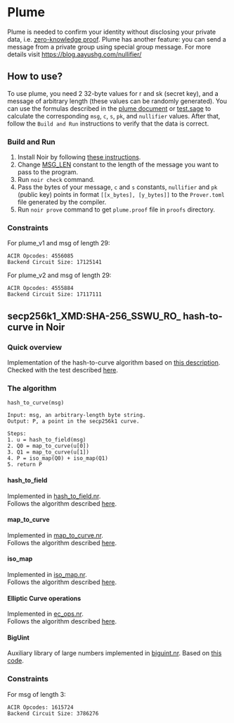 # Plume
Plume is needed to confirm your identity without disclosing your private data, i.e. [zero-knowledge proof](https://en.wikipedia.org/wiki/Zero-knowledge_proof). Plume has another feature: you can send a message from a private group using special group message. For more details visit https://blog.aayushg.com/nullifier/

## How to use?
To use plume, you need 2 32-byte values for r and sk (secret key), and a message of arbitrary length (these values can be randomly generated). You can use the formulas described in the [plume document](https://aayushg.com/thesis.pdf) or [test.sage](tests/test.sage) to calculate the corresponding `msg`, `c`, `s`, `pk`, and `nullifier` values. After that, follow the `Build and Run` instructions to verify that the data is correct.


### Build and Run
1. Install Noir by following [these instructions](https://noir-lang.org/docs/getting_started/installation/).
2. Change [MSG_LEN](src/constants.nr) constant to the length of the message you want to pass to the program.
3. Run `noir check` command.
4. Pass the bytes of your message, `c` and `s` constants, `nullifier` and `pk` (public key) points in format `[[x_bytes], [y_bytes]]` to the `Prover.toml` file generated by the compiler.
5. Run `noir prove` command to get `plume.proof` file in `proofs` directory.

### Constraints
For plume_v1 and msg of length 29:  
```
ACIR Opcodes: 4556085
Backend Circuit Size: 17125141
```

For plume_v2 and msg of length 29:
```
ACIR Opcodes: 4555884
Backend Circuit Size: 17117111
```

## secp256k1_XMD:SHA-256_SSWU_RO_ hash-to-curve in Noir

### Quick overview
Implementation of the hash-to-curve algorithm based on [this description](https://datatracker.ietf.org/doc/id/draft-irtf-cfrg-hash-to-curve-06.html).  
Checked with the test described [here](https://www.ietf.org/archive/id/draft-irtf-cfrg-hash-to-curve-13.html#appendix-J.8.1).

### The algorithm
```
hash_to_curve(msg)

Input: msg, an arbitrary-length byte string.
Output: P, a point in the secp256k1 curve.

Steps:
1. u = hash_to_field(msg)
2. Q0 = map_to_curve(u[0])
3. Q1 = map_to_curve(u[1])
4. P = iso_map(Q0) + iso_map(Q1)
5. return P
```

#### hash_to_field
Implemented in [hash_to_field.nr](crates/plume/src/hash_to_field.nr).  
Follows the algorithm described [here](https://www.ietf.org/archive/id/draft-irtf-cfrg-hash-to-curve-13.html#hashtofield).

#### map_to_curve
Implemented in [map_to_curve.nr](crates/plume/src/map_to_curve.nr).  
Follows the algorithm described [here](https://www.ietf.org/archive/id/draft-irtf-cfrg-hash-to-curve-13.html#simple-swu).

#### iso_map
Implemented in [iso_map.nr](crates/plume/src/iso_map.nr).  
Follows the algorithm described [here](https://www.ietf.org/archive/id/draft-irtf-cfrg-hash-to-curve-13.html#appx-iso-secp256k1).

#### Elliptic Curve operations
Implemented in [ec_ops.nr](crates/plume/src/ec_ops.nr).  
Follows the algorithm described [here](https://www.rareskills.io/post/elliptic-curve-addition).

#### BigUint
Auxiliary library of large numbers implemented in [biguint.nr](crates/plume/src/biguint.nr). Based on [this code](https://github.com/shuklaayush/noir-bigint/tree/main/crates/biguint).  

### Constraints
For msg of length 3:  
```
ACIR Opcodes: 1615724  
Backend Circuit Size: 3786276
```
